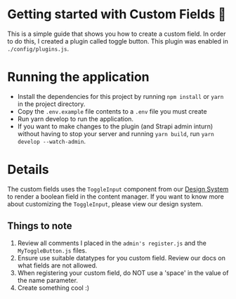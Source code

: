 # Getting started with Custom Fields 🚀

This is a simple guide that shows you how to create a custom field. In order to do this, I created a plugin called toggle button. This plugin was enabled in `./config/plugins.js`.

# Running the application

- Install the dependencies for this project by running `npm install` or `yarn` in the project directory.
- Copy the `.env.example` file contents to a `.env` file you must create
- Run yarn develop to run the application.
- If you want to make changes to the plugin (and Strapi admin inturn) without having to stop your server and running `yarn build`, run `yarn develop --watch-admin`.

# Details

The custom fields uses the `ToggleInput` component from our [Design System](https://design-system-git-main-strapijs.vercel.app/?path=/docs/design-system-components-toggleinput--base) to render a boolean field in the content manager. If you want to know more about customizing the `ToggleInput`, please view our design system.

## Things to note

1. Review all comments I placed in the `admin's register.js` and the `MyToggleButton.js` files.
2. Ensure use suitable datatypes for you custom field. Review our docs on what fields are not allowed.
3. When registering your custom field, do NOT use a 'space' in the value of the name parameter.
4. Create something cool :)
